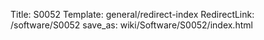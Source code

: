 Title: S0052
Template: general/redirect-index
RedirectLink: /software/S0052
save_as: wiki/Software/S0052/index.html